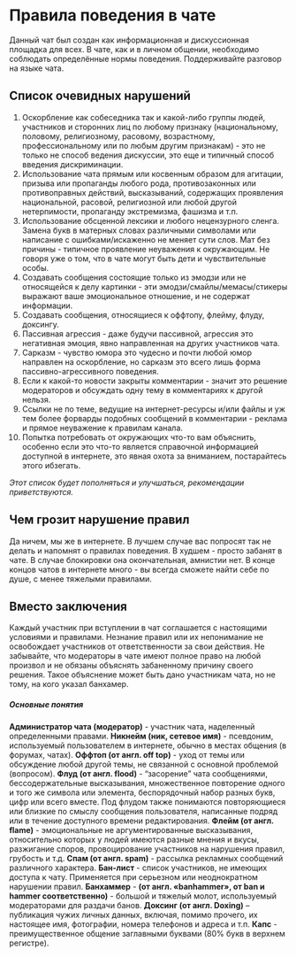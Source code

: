 ﻿# Правила поведения в чате
Данный чат был создан как информационная и дискуссионная площадка для всех. В чате, как и в личном общении, необходимо соблюдать определённые нормы поведения. Поддерживайте разговор на языке чата.
## Список очевидных нарушений
1. Оскорбление как собеседника так и какой-либо группы людей, участников и сторонних лиц по любому признаку (национальному, половому, религиозному, расовому, возрастному, профессиональному или по любым другим признакам) - это не только не способ ведения дискуссии, это еще и типичный способ введения дискриминации.
2. Использование чата прямым или косвенным образом для агитации, призыва или пропаганды любого рода, противозаконных или противоправных действий, высказываний, содержащих проявления национальной, расовой, религиозной или любой другой нетерпимости, пропаганду экстремизма, фашизма и т.п.
3. Использование обсценной лексики и любого нецензурного сленга. Замена букв в матерных словах различными символами или написание с ошибками/искаженно не меняет сути слов. Мат без причины - типичное проявление неуважения к окружающим. Не говоря уже о том, что в чате могут быть дети и чувствительные особы.
4. Создавать сообщения состоящие только из эмодзи или не относящейся к делу картинки - эти эмодзи/смайлы/мемасы/стикеры выражают ваше эмоциональное отношение, и не содержат информации.
5. Создавать сообщения, относящиеся к оффтопу, флейму, флуду, доксингу.
6. Пассивная агрессия - даже будучи пассивной, агрессия это негативная эмоция, явно направленная на других участников чата.
7. Сарказм - чувство юмора это чудесно и почти любой юмор направлен на оскорбление, но сарказм это всего лишь форма пассивно-агрессивного поведения.
8. Если к какой-то новости закрыты комментарии - значит это решение модераторов и обсуждать одну тему в комментариях к другой нельзя.
9. Ссылки не по теме, ведущие на интернет-ресурсы и/или файлы и уж тем более форварды подобных сообщений в комментарии - реклама и прямое неуважение к правилам канала.
10. Попытка потребовать от окружающих что-то вам объяснить, особенно если это что-то является справочной информацией доступной в интернете, это явная охота за вниманием, постарайтесь этого ибзегать.

*Этот список будет пополняться и улучшаться, рекомендации приветствуются.*

## Чем грозит нарушение правил
Да ничем, мы же в интернете. В лучшем случае вас попросят так не делать и напомнят о правилах поведения. В худшем - просто забанят в чате. В случае блокировки она окончательная, амнистии нет. В конце концов чатов в интернете много - вы всегда сможете найти себе по душе, с менее тяжелыми правилами.

## Вместо заключения
Каждый участник при вступлении в чат соглашается с настоящими условиями и правилами. Незнание правил или их непонимание не освобождает участников от ответственности за свои действия. Не забывайте, что модераторы в чате имеют полное право на любой произвол и не обязаны объяснять забаненному причину своего решения. Такое объяснение может быть дано участникам чата, но не тому, на кого указал банхамер. 

##### Основные понятия
**Администратор чата  (модератор)** - участник чата, наделенный определенными правами.
**Никнейм (ник, сетевое имя)** - псевдоним, используемый пользователем в интернете, обычно в местах общения (в форумах, чатах).
**Оффтоп (от англ. off top)** - уход от темы или обсуждение любой другой темы, не связанной с основной проблемой (вопросом). 
**Флуд (от англ. flood)** - “засорение” чата сообщениями, бессодержательные высказывания, множественное повторение одного и того же символа или элемента, беспорядочный набор разных букв, цифр или всего вместе. Под флудом также понимаются повторяющиеся или близкие по смыслу сообщения пользователя, написанные подряд или в течение доступного времени редактирования. 
**Флейм (от англ. flame)** - эмоциональные не аргументированные высказывания, относительно которых у людей имеются разные мнения и вкусы, разжигание споров, провоцирование участников на нарушения правил, грубость и т.д. 
**Спам (от англ. spam)** - рассылка рекламных сообщений различного характера. 
**Бан-лист** - список участников, не имеющих доступа к чату. Применяется при серьезном или неоднократном нарушении правил.
**Банхаммер** - **(от англ. «banhammer», от ban и hammer соответственно)** - большой и тяжелый молот, используемый модераторами для раздачи банов.
**Доксинг (от англ. Doxing)** – публикация чужих личных данных, включая, помимо прочего, их настоящее имя, фотографии, номера телефонов и адреса и т.п.
**Капс** - преимущественное общение заглавными буквами (80% букв в верхнем регистре).

